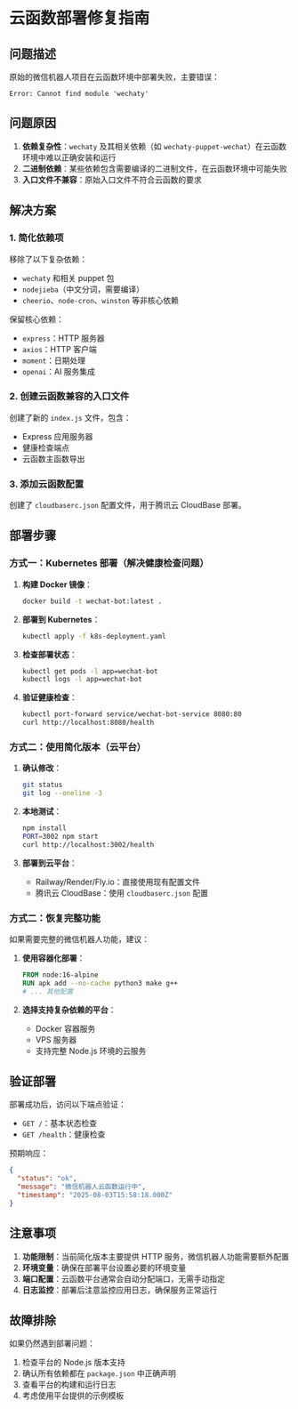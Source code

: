 # 云函数部署修复指南

## 问题描述

原始的微信机器人项目在云函数环境中部署失败，主要错误：

```
Error: Cannot find module 'wechaty'
```

## 问题原因

1. **依赖复杂性**：`wechaty` 及其相关依赖（如 `wechaty-puppet-wechat`）在云函数环境中难以正确安装和运行
2. **二进制依赖**：某些依赖包含需要编译的二进制文件，在云函数环境中可能失败
3. **入口文件不兼容**：原始入口文件不符合云函数的要求

## 解决方案

### 1. 简化依赖项

移除了以下复杂依赖：
- `wechaty` 和相关 puppet 包
- `nodejieba`（中文分词，需要编译）
- `cheerio`、`node-cron`、`winston` 等非核心依赖

保留核心依赖：
- `express`：HTTP 服务器
- `axios`：HTTP 客户端
- `moment`：日期处理
- `openai`：AI 服务集成

### 2. 创建云函数兼容的入口文件

创建了新的 `index.js` 文件，包含：
- Express 应用服务器
- 健康检查端点
- 云函数主函数导出

### 3. 添加云函数配置

创建了 `cloudbaserc.json` 配置文件，用于腾讯云 CloudBase 部署。

## 部署步骤

### 方式一：Kubernetes 部署（解决健康检查问题）

1. **构建 Docker 镜像**：
   ```bash
   docker build -t wechat-bot:latest .
   ```

2. **部署到 Kubernetes**：
   ```bash
   kubectl apply -f k8s-deployment.yaml
   ```

3. **检查部署状态**：
   ```bash
   kubectl get pods -l app=wechat-bot
   kubectl logs -l app=wechat-bot
   ```

4. **验证健康检查**：
   ```bash
   kubectl port-forward service/wechat-bot-service 8080:80
   curl http://localhost:8080/health
   ```

### 方式二：使用简化版本（云平台）

1. **确认修改**：
   ```bash
   git status
   git log --oneline -3
   ```

2. **本地测试**：
   ```bash
   npm install
   PORT=3002 npm start
   curl http://localhost:3002/health
   ```

3. **部署到云平台**：
   - Railway/Render/Fly.io：直接使用现有配置文件
   - 腾讯云 CloudBase：使用 `cloudbaserc.json` 配置

### 方式二：恢复完整功能

如果需要完整的微信机器人功能，建议：

1. **使用容器化部署**：
   ```dockerfile
   FROM node:16-alpine
   RUN apk add --no-cache python3 make g++
   # ... 其他配置
   ```

2. **选择支持复杂依赖的平台**：
   - Docker 容器服务
   - VPS 服务器
   - 支持完整 Node.js 环境的云服务

## 验证部署

部署成功后，访问以下端点验证：

- `GET /`：基本状态检查
- `GET /health`：健康检查

预期响应：
```json
{
  "status": "ok",
  "message": "微信机器人云函数运行中",
  "timestamp": "2025-08-03T15:58:18.000Z"
}
```

## 注意事项

1. **功能限制**：当前简化版本主要提供 HTTP 服务，微信机器人功能需要额外配置
2. **环境变量**：确保在部署平台设置必要的环境变量
3. **端口配置**：云函数平台通常会自动分配端口，无需手动指定
4. **日志监控**：部署后注意监控应用日志，确保服务正常运行

## 故障排除

如果仍然遇到部署问题：

1. 检查平台的 Node.js 版本支持
2. 确认所有依赖都在 `package.json` 中正确声明
3. 查看平台的构建和运行日志
4. 考虑使用平台提供的示例模板